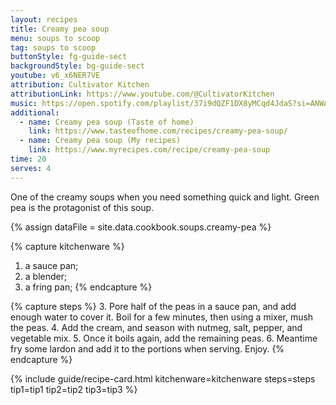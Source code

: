 ```yaml
---
layout: recipes
title: Creamy pea soup
menu: soups to scoop
tag: soups to scoop
buttonStyle: fg-guide-sect
backgroundStyle: bg-guide-sect
youtube: v6_x6NER7VE
attribution: Cultivator Kitchen
attributionLink: https://www.youtube.com/@CultivatorKitchen
music: https://open.spotify.com/playlist/37i9dQZF1DX8yMCqd4JdaS?si=ANWAisFsRliV4uoXLcr9Kw
additional:
  - name: Creamy pea soup (Taste of home)
    link: https://www.tasteofhome.com/recipes/creamy-pea-soup/
  - name: Creamy pea soup (My recipes)
    link: https://www.myrecipes.com/recipe/creamy-pea-soup
time: 20
serves: 4
---
```


One of the creamy soups when you need something quick and light. Green pea is the protagonist of this soup.
<!-- excerpt-end -->

{% assign dataFile = site.data.cookbook.soups.creamy-pea %}

{% capture kitchenware %}
1. a sauce pan;
2. a blender;
3. a fring pan;
{% endcapture %}

{% capture steps %}
3. Pore half of the peas in a sauce pan, and add enough water to cover it. Boil for a few minutes, then using a mixer, mush the peas.
4. Add the cream, and season with nutmeg, salt, pepper, and vegetable mix.
5. Once it boils again, add the remaining peas. 
6. Meantime fry some lardon and add it to the portions when serving. Enjoy.
{% endcapture %}

{% include guide/recipe-card.html kitchenware=kitchenware steps=steps tip1=tip1 tip2=tip2 tip3=tip3 %}